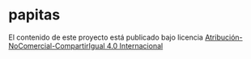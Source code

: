 papitas
=======
El contenido de este proyecto está publicado bajo licencia
[Atribución-NoComercial-CompartirIgual 4.0 Internacional](http://creativecommons.org/licenses/by-nc-sa/4.0/deed.es)

